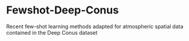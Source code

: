 # Fewshot-Deep-Conus
Recent few-shot learning methods adapted for atmospheric spatial data contained in the Deep Conus dataset
